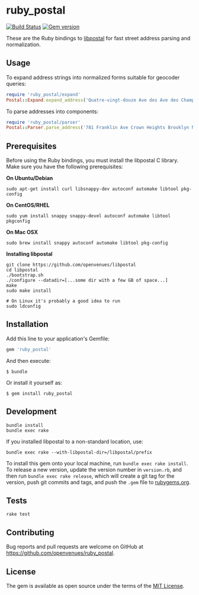 # ruby_postal

[![Build Status](https://travis-ci.org/openvenues/ruby_postal.svg?branch=master)](https://travis-ci.org/openvenues/ruby_postal) [![Gem version](https://img.shields.io/gem/v/ruby_postal.svg)](https://rubygems.org/gems/ruby_postal)

These are the Ruby bindings to [libpostal](https://github.com/openvenues/libpostal) for
fast street address parsing and normalization.

## Usage

To expand address strings into normalized forms suitable for geocoder queries:

```ruby
require 'ruby_postal/expand'
Postal::Expand.expand_address('Quatre-vingt-douze Ave des Ave des Champs-Élysées')
```

To parse addresses into components:

```ruby
require 'ruby_postal/parser'
Postal::Parser.parse_address('781 Franklin Ave Crown Heights Brooklyn NY 11216 USA')
```

## Prerequisites

Before using the Ruby bindings, you must install the libpostal C library. Make sure you have the following prerequisites:

**On Ubuntu/Debian**
```
sudo apt-get install curl libsnappy-dev autoconf automake libtool pkg-config
```

**On CentOS/RHEL**
```
sudo yum install snappy snappy-devel autoconf automake libtool pkgconfig
```

**On Mac OSX**
```
sudo brew install snappy autoconf automake libtool pkg-config
```

**Installing libpostal**

```
git clone https://github.com/openvenues/libpostal
cd libpostal
./bootstrap.sh
./configure --datadir=[...some dir with a few GB of space...]
make
sudo make install

# On Linux it's probably a good idea to run
sudo ldconfig
```

## Installation

Add this line to your application's Gemfile:

```ruby
gem 'ruby_postal'
```

And then execute:

    $ bundle

Or install it yourself as:

    $ gem install ruby_postal

## Development

```
bundle install
bundle exec rake
```

If you installed libpostal to a non-standard location, use:

```
bundle exec rake --with-libpostal-dir=/libpostal/prefix
```

To install this gem onto your local machine, run `bundle exec rake install`. To release a new version, update the version number in `version.rb`, and then run `bundle exec rake release`, which will create a git tag for the version, push git commits and tags, and push the `.gem` file to [rubygems.org](https://rubygems.org).

## Tests

```
rake test
```

## Contributing

Bug reports and pull requests are welcome on GitHub at https://github.com/openvenues/ruby_postal.

## License

The gem is available as open source under the terms of the [MIT License](http://opensource.org/licenses/MIT).

